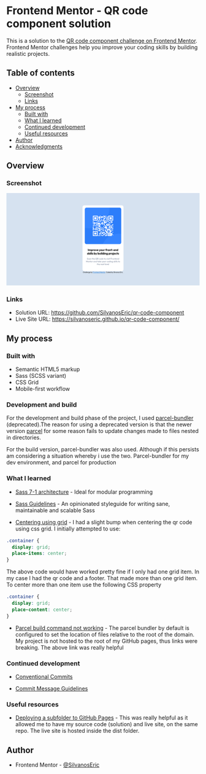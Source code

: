# Frontend Mentor - QR code component solution

This is a solution to the [QR code component challenge on Frontend Mentor](https://www.frontendmentor.io/challenges/qr-code-component-iux_sIO_H). Frontend Mentor challenges help you improve your coding skills by building realistic projects.

## Table of contents

- [Overview](#overview)
  - [Screenshot](#screenshot)
  - [Links](#links)
- [My process](#my-process)
  - [Built with](#built-with)
  - [What I learned](#what-i-learned)
  - [Continued development](#continued-development)
  - [Useful resources](#useful-resources)
- [Author](#author)
- [Acknowledgments](#acknowledgments)

## Overview

### Screenshot

![qr code component screen shot](./screenshot.png)

### Links

- Solution URL: https://github.com/SilvanosEric/qr-code-component
- Live Site URL: https://silvanoseric.github.io/qr-code-component/

## My process

### Built with

- Semantic HTML5 markup
- Sass (SCSS variant)
- CSS Grid
- Mobile-first workflow

### Development and build

For the development and build phase of the project, I used [parcel-bundler](https://www.npmjs.com/package/parcel-bundler) (deprecated).The reason for using a deprecated version is that the newer version [parcel](https://www.npmjs.com/package/parcel) for some reason fails to update changes made to files nested in directories.

For the build version, parcel-bundler was also used. Although if this persists am considering a situation whereby i use the two. Parcel-bundler for my dev environment, and parcel for production

### What I learned

- [Sass 7-1 architecture](https://sass-guidelin.es/#architecture) - Ideal for modular programming

- [Sass Guidelines](https://sass-guidelin.es/) - An opinionated styleguide for writing sane, maintainable and scalable Sass

- [Centering using grid](http://y2u.be/vNwoDkn7AIc) - I had a slight bump when centering the qr code using css grid. I initially attempted to use:

```css
.container {
  display: grid;
  place-items: center;
}
```

The above code would have worked pretty fine if I only had one grid item. In my case I had the qr code and a footer. That made more than one grid item.
To center more than one item use the following CSS property

```css
.container {
  display: grid;
  place-content: center;
}
```

- [Parcel build command not working](https://stackoverflow.com/questions/47896504/parcel-build-command-not-working) - The parcel bundler by default is configured to set the location of files relative to the root of the domain. My project is not hosted to the root of my GitHub pages, thus links were breaking. The above link was really helpful

### Continued development

- [Conventional Commits](https://www.conventionalcommits.org/en/v1.0.0/)

- [Commit Message Guidelines](https://gist.github.com/brianclements/841ea7bffdb01346392c)

### Useful resources

- [Deploying a subfolder to GitHub Pages](https://sangsoonam.github.io/2019/02/08/using-git-worktree-to-deploy-github-pages.html) - This was really helpful as it allowed me to have my source code (solution) and live site, on the same repo. The live site is hosted inside the dist folder.

## Author

- Frontend Mentor - [@SilvanosEric](https://www.frontendmentor.io/profile/silvanoseric)
